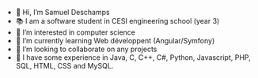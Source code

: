 - 👋 Hi, I’m Samuel Deschamps
- 📚 I am a software student in CESI engineering school (year 3)
- 👀 I’m interested in computer science
- 🌱 I’m currently learning Web développent (Angular/Symfony) 
- 💞️ I’m looking to collaborate on any projects
- 🔧 I have some experience in Java, C, C++, C#, Python, Javascript, PHP, SQL, HTML, CSS and MySQL. 
